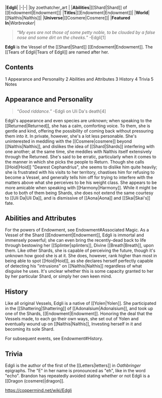 |**Edgli**|
|-|-|
|by  zoethatcher_art |
|**Abilities**|[[Shard\|Shard]] of [[Endowment\|Endowment]]|
|**Titles**|[[Endowment\|Endowment]]|
|**World**|[[Nalthis\|Nalthis]]|
|**Universe**|[[Cosmere\|Cosmere]]|
|**Featured In**|*Warbreaker*|

>“*My eyes are not those of some petty noble, to be clouded by a false nose and some dirt on the cheeks.*”
\-Edgli[1]


**Edgli** is the Vessel of the [[Shard\|Shard]] [[Endowment\|Endowment]]. The [[Tears of Edgli\|Tears of Edgli]] are named after her.

## Contents

1 Appearance and Personality
2 Abilities and Attributes
3 History
4 Trivia
5 Notes


## Appearance and Personality
>“*Good riddance.*”
\-Edgli on Uli Da's death[4]


Edgli's appearance and even species are unknown; when speaking to the [[Returned\|Returned]], she has a calm, comforting voice. To them, she is gentle and kind, offering the possibility of coming back without pressuring them into it. In private, however, she's a lot less personable. She's uninterested in meddling with the [[Cosmere\|cosmere]] beyond [[Nalthis\|Nalthis]], and dislikes the idea of [[Shard\|Shards]] interfering with one another; at the same time, she meddles with Nalthis itself extensively through the Returned. She's said to be erratic, particularly when it comes to the manner in which she picks the people to Return.
Though she calls [[Hoid\|Hoid]] "Dearest Cephandrius", she seems to dislike him quite heavily; she is frustrated with his visits to her territory, chastises him for refusing to become a Vessel, and generally tells him off for trying to interfere with the matters above what she perceives to be his weight class. She appears to be more amicable when speaking with [[Harmony\|Harmony]]. While it might be due to both of them being Shards, she does not extend the same courtesy to [[Uli Da\|Uli Da]], and is dismissive of [[Aona\|Aona]] and [[Skai\|Skai's]] fate.

## Abilities and Attributes
For the powers of Endowment, see Endowment#Associated Magic.
As a Vessel of the Shard [[Endowment\|Endowment]], Edgli is immortal and immensely powerful; she can even bring the recently-dead back to life through bestowing her [[Splinter\|splinters]], Divine [[Breath\|Breath]], upon them. Like other Shards, she is capable of perceiving the future, though it's unknown how good she is at it. She does, however, rank higher than most in being able to spot [[Hoid\|Hoid]], as she declares herself perfectly capable of detecting his "intrusions" on [[Nalthis\|Nalthis]] regardless of what disguise he uses. It's unclear whether this is some capacity granted to her by her particular Shard, or simply her own keen mind.

## History
Like all original Vessels, Edgli is a native of [[Yolen\|Yolen]]. She participated in the [[Shattering\|Shattering]] of [[Adonalsium\|Adonalsium]], and took up one of the Shards, [[Endowment\|Endowment]]. Honoring the deal that the Vessels made, to each go their own ways, she set out of Yolen and eventually wound up on [[Nalthis\|Nalthis]], Investing herself in it and becoming its sole Shard.

For subsequent events, see Endowment#History.
## Trivia
Edgli is the author of the first of the [[Letters\|letters]] in *Oathbringer* epigraphs.
The "E" in her name is pronounced as "eh", like in the word "echo".
Brandon has repeatedly avoided stating whether or not Edgli is a [[Dragon (cosmere)\|dragon]].


https://coppermind.net/wiki/Edgli